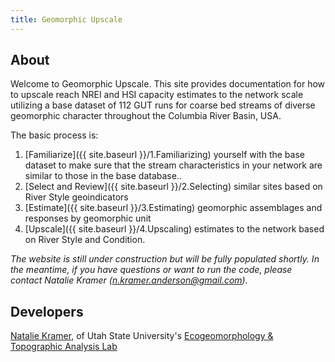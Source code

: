```yaml
---
title: Geomorphic Upscale
---
```


## About

Welcome to Geomorphic Upscale. This site provides documentation for how to upscale reach  NREI and HSI capacity estimates to the network scale utilizing a base dataset of 112 GUT runs for coarse bed streams of diverse geomorphic character  throughout the Columbia River Basin, USA.

The basic process is:

1. [Familiarize]({{ site.baseurl }}/1.Familiarizing)  yourself with the base dataset to make sure that the stream characteristics in your network are similar to those in the base database.. 
2. [Select and Review]({{ site.baseurl }}/2.Selecting) similar sites based on River Style geoindicators
3. [Estimate]({{ site.baseurl }}/3.Estimating) geomorphic assemblages and responses by geomorphic unit 
4. [Upscale]({{ site.baseurl }}/4.Upscaling) estimates to the network based on River Style and Condition.

*The website is still under construction but will be fully populated shortly.  In the meantime, if you have questions or want to run the code, please contact Natalie Kramer (n.kramer.anderson@gmail.com).*

## Developers

[Natalie Kramer](http://etal.joewheaton.org/people/researchers-technicians/natalie-kramer),  of Utah State University's [Ecogeomorphology & Topographic Analysis Lab](http://etal.joewheaton.org/)

